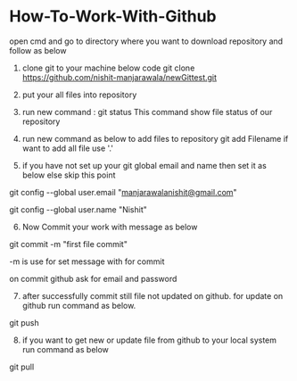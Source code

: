 # How-To-Work-With-Github

open cmd and go to directory where you want to download repository and follow as below

1) clone git to your machine below code
git clone https://github.com/nishit-manjarawala/newGittest.git

2) put your all files into repository 

3) run new command : git status
This command show file status of our repository

4) run new command as below to add files to repository
git add Filename
if want to add all file use '.'

5) if you have not set up your git global email and name then set it as below else skip this point

git config --global user.email "manjarawalanishit@gmail.com"

git config --global user.name "Nishit"


6) Now Commit your work with message as below

git commit -m "first file commit"

-m is use for set message with for commit

on commit github ask for email and password

7) after successfully commit still file not updated on github. for update on github run command as below.

git push

8) if you want to get new or update file from github to your local system run command as below

git pull
